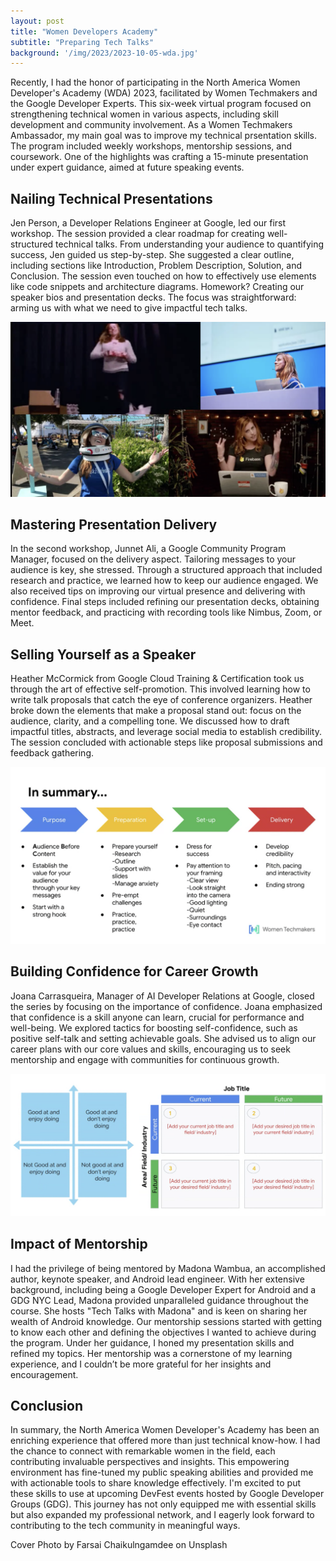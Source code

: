 ```yaml
---
layout: post
title: "Women Developers Academy"
subtitle: "Preparing Tech Talks"
background: '/img/2023/2023-10-05-wda.jpg'
---
```


Recently, I had the honor of participating in the North America Women Developer's Academy (WDA) 2023, facilitated by Women Techmakers and the Google Developer Experts. This six-week virtual program focused on strengthening technical women in various aspects, including skill development and community involvement. As a Women Techmakers Ambassador, my main goal was to improve my technical prsentation skills. The program included weekly workshops, mentorship sessions, and coursework. One of the highlights was crafting a 15-minute presentation under expert guidance, aimed at future speaking events.

## Nailing Technical Presentations

Jen Person, a Developer Relations Engineer at Google, led our first workshop. The session provided a clear roadmap for creating well-structured technical talks. From understanding your audience to quantifying success, Jen guided us step-by-step. She suggested a clear outline, including sections like Introduction, Problem Description, Solution, and Conclusion. The session even touched on how to effectively use elements like code snippets and architecture diagrams. Homework? Creating our speaker bios and presentation decks. The focus was straightforward: arming us with what we need to give impactful tech talks.

![Tech Talks Fun](/img/2023/2023-10-05-wda-session1.png)

## Mastering Presentation Delivery

In the second workshop, Junnet Ali, a Google Community Program Manager, focused on the delivery aspect. Tailoring messages to your audience is key, she stressed. Through a structured approach that included research and practice, we learned how to keep our audience engaged. We also received tips on improving our virtual presence and delivering with confidence. Final steps included refining our presentation decks, obtaining mentor feedback, and practicing with recording tools like Nimbus, Zoom, or Meet.

## Selling Yourself as a Speaker

Heather McCormick from Google Cloud Training & Certification took us through the art of effective self-promotion. This involved learning how to write talk proposals that catch the eye of conference organizers. Heather broke down the elements that make a proposal stand out: focus on the audience, clarity, and a compelling tone. We discussed how to draft impactful titles, abstracts, and leverage social media to establish credibility. The session concluded with actionable steps like proposal submissions and feedback gathering.

![Tech Talks ABC](/img/2023/2023-10-05-wda-session3.png)

## Building Confidence for Career Growth

Joana Carrasqueira, Manager of AI Developer Relations at Google, closed the series by focusing on the importance of confidence. Joana emphasized that confidence is a skill anyone can learn, crucial for performance and well-being. We explored tactics for boosting self-confidence, such as positive self-talk and setting achievable goals. She advised us to align our career plans with our core values and skills, encouraging us to seek mentorship and engage with communities for continuous growth.

![Self Assessment](/img/2023/2023-10-05-wda-session4.png)

## Impact of Mentorship

I had the privilege of being mentored by Madona Wambua, an accomplished author, keynote speaker, and Android lead engineer. With her extensive background, including being a Google Developer Expert for Android and a GDG NYC Lead, Madona provided unparalleled guidance throughout the course. She hosts "Tech Talks with Madona" and is keen on sharing her wealth of Android knowledge. Our mentorship sessions started with getting to know each other and defining the objectives I wanted to achieve during the program. Under her guidance, I honed my presentation skills and refined my topics. Her mentorship was a cornerstone of my learning experience, and I couldn’t be more grateful for her insights and encouragement.

## Conclusion

In summary, the North America Women Developer's Academy has been an enriching experience that offered more than just technical know-how. I had the chance to connect with remarkable women in the field, each contributing invaluable perspectives and insights. This empowering environment has fine-tuned my public speaking abilities and provided me with actionable tools to share knowledge effectively. I'm excited to put these skills to use at upcoming DevFest events hosted by Google Developer Groups (GDG). This journey has not only equipped me with essential skills but also expanded my professional network, and I eagerly look forward to contributing to the tech community in meaningful ways.

<figcaption>Cover Photo by Farsai Chaikulngamdee on Unsplash</figcaption>
